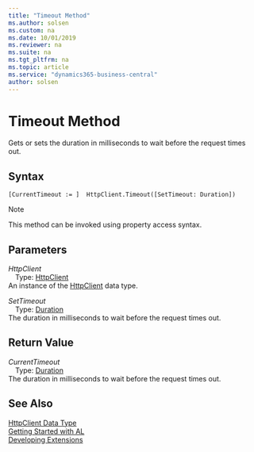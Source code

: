```yaml
---
title: "Timeout Method"
ms.author: solsen
ms.custom: na
ms.date: 10/01/2019
ms.reviewer: na
ms.suite: na
ms.tgt_pltfrm: na
ms.topic: article
ms.service: "dynamics365-business-central"
author: solsen
---
```

[//]: # (START>DO_NOT_EDIT)
[//]: # (IMPORTANT:Do not edit any of the content between here and the END>DO_NOT_EDIT.)
[//]: # (Any modifications should be made in the .xml files in the ModernDev repo.)
# Timeout Method
Gets or sets the duration in milliseconds to wait before the request times out.


## Syntax
```
[CurrentTimeout := ]  HttpClient.Timeout([SetTimeout: Duration])
```
> [!NOTE]  
> This method can be invoked using property access syntax.  
## Parameters
*HttpClient*  
&emsp;Type: [HttpClient](httpclient-data-type.md)  
An instance of the [HttpClient](httpclient-data-type.md) data type.  

*SetTimeout*  
&emsp;Type: [Duration](../duration/duration-data-type.md)  
The duration in milliseconds to wait before the request times out.  


## Return Value
*CurrentTimeout*  
&emsp;Type: [Duration](../duration/duration-data-type.md)  
The duration in milliseconds to wait before the request times out.  


[//]: # (IMPORTANT: END>DO_NOT_EDIT)
## See Also
[HttpClient Data Type](httpclient-data-type.md)  
[Getting Started with AL](../../devenv-get-started.md)  
[Developing Extensions](../../devenv-dev-overview.md)